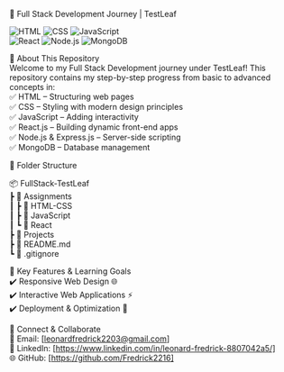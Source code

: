 
 🚀 Full Stack Development Journey | TestLeaf  

![HTML](https://img.shields.io/badge/HTML5-%23E34F26.svg?style=for-the-badge&logo=html5&logoColor=white) 
![CSS](https://img.shields.io/badge/CSS3-%231572B6.svg?style=for-the-badge&logo=css3&logoColor=white) 
![JavaScript](https://img.shields.io/badge/JavaScript-%23F7DF1E.svg?style=for-the-badge&logo=javascript&logoColor=black)  
![React](https://img.shields.io/badge/React-%2361DAFB.svg?style=for-the-badge&logo=react&logoColor=black)
![Node.js](https://img.shields.io/badge/Node.js-%2343853D.svg?style=for-the-badge&logo=node.js&logoColor=white) 
![MongoDB](https://img.shields.io/badge/MongoDB-%2347A248.svg?style=for-the-badge&logo=mongodb&logoColor=white)

 📌 About This Repository  
Welcome to my Full Stack Development journey under TestLeaf! This repository contains my step-by-step progress from basic to advanced concepts in:  
✅ HTML – Structuring web pages  
✅ CSS – Styling with modern design principles  
✅ JavaScript – Adding interactivity  
✅ React.js – Building dynamic front-end apps  
✅ Node.js & Express.js – Server-side scripting  
✅ MongoDB – Database management  

📂 Folder Structure  

📦 FullStack-TestLeaf  
 ┣ 📂 Assignments  
 ┃ ┣ 📂 HTML-CSS  
 ┃ ┣ 📂 JavaScript  
 ┃ ┗ 📂 React  
 ┣ 📂 Projects  
 ┣ 📜 README.md  
 ┗ 📜 .gitignore  


 🚀 Key Features & Learning Goals  
✔️ Responsive Web Design 🌐  
✔️ Interactive Web Applications ⚡   
✔️ Deployment & Optimization 🚀  

 🤝 Connect & Collaborate  
📧 Email: [leonardfredrick2203@gmail.com]  
🔗 LinkedIn: [https://www.linkedin.com/in/leonard-fredrick-8807042a5/]  
🌐 GitHub: [https://github.com/Fredrick2216]  




